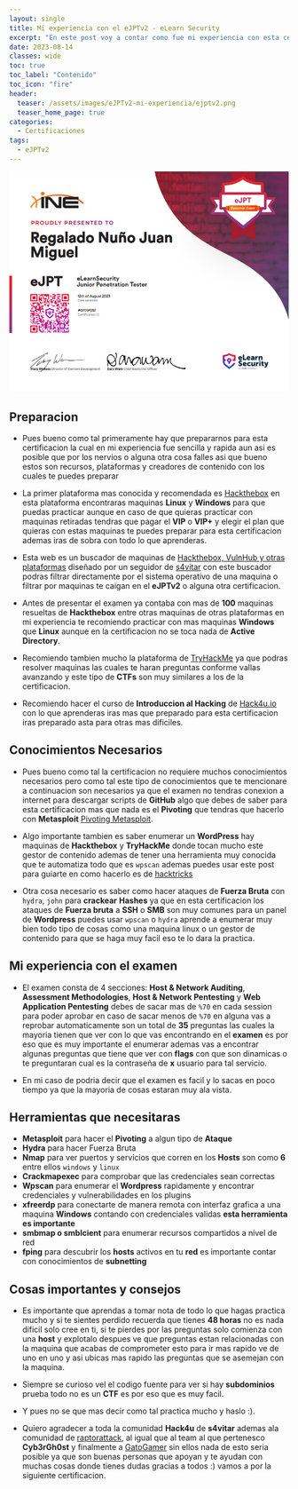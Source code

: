 ```yaml
---
layout: single
title: Mi experiencia con el eJPTv2 - eLearn Security
excerpt: "En este post voy a contar como fue mi experiencia con esta certificacion (eJPTv2 de eLearn Security) al igual que estare contando como fue que me prepare y que es lo necesario que necesitas saber para poder sacar la certificacion facilmente y rapido"
date: 2023-08-14
classes: wide
toc: true
toc_label: "Contenido"
toc_icon: "fire"
header:
  teaser: /assets/images/eJPTv2-mi-experiencia/ejptv2.png
  teaser_home_page: true
categories:
  - Certificaciones
tags:  
  - eJPTv2
---
```


<p align="center">
<img src="/assets/images/eJPTv2-mi-experiencia/banner.png">
</p>

## Preparacion 

- Pues bueno como tal primeramente hay que prepararnos para esta certificacion la cual en mi experiencia fue sencilla y rapida aun asi es posible que por los nervios o alguna otra cosa falles asi que bueno estos son recursos, plataformas y creadores de contenido con los cuales te puedes preparar

* La primer plataforma mas conocida y recomendada es [Hackthebox](https://app.hackthebox.com/login) en esta plataforma encontraras maquinas **Linux** y **Windows** para que puedas practicar aunque en caso de que quieras practicar con maquinas retiradas tendras que pagar el **VIP** o **VIP+** y elegir el plan que quieras con estas maquinas te puedes preparar para esta certificacion ademas iras de sobra con todo lo que aprenderas.

* Esta web es un buscador de maquinas de [Hackthebox, VulnHub y otras plataformas](https://infosecmachines.io/) diseñado por un seguidor de [s4vitar](https://www.youtube.com/channel/UCNHWpNqiM8yOQcHXtsluD7Q) con este buscador podras filtrar directamente por el sistema operativo de una maquina o filtrar por maquinas te caigan en el **eJPTv2** o alguna otra certificacion.

* Antes de presentar el examen ya contaba con mas de **100** maquinas resueltas de **Hackthebox** entre otras maquinas de otras plataformas en mi experiencia te recomiendo practicar con mas maquinas **Windows** que **Linux** aunque en la certificacion no se toca nada de **Active Directory**.

* Recomiendo tambien mucho la plataforma de [TryHackMe](https://tryhackme.com/) ya que podras resolver maquinas las cuales te haran preguntas conforme vallas avanzando y este tipo de **CTFs** son muy similares a los de la certificacion.

* Recomiendo hacer el curso de **Introduccion al Hacking** de [Hack4u.io](https://hack4u.io/) con lo que aprenderas iras mas que preparado para esta certificacion iras preparado asta para otras mas dificiles.

## Conocimientos Necesarios

* Pues bueno como tal la certificacion no requiere muchos conocimientos necesarios pero como tal este tipo de conocimientos que te mencionare a continuacion son necesarios ya que el examen no tendras conexion a internet para descargar scripts de **GitHub** algo que debes de saber para esta certificacion mas que nada es el **Pivoting** que tendras que hacerlo con **Metasploit** [Pivoting Metasploit](https://www.zonasystem.com/2020/01/pivoting-con-metasploit-route-portfwd-y-portproxy.html).

* Algo importante tambien es saber enumerar un **WordPress** hay maquinas de **Hackthebox** y **TryHackMe** donde tocan mucho este gestor de contenido ademas de tener una herramienta muy conocida que te automatiza todo que es `wpscan` ademas puedes usar este post para guiarte en como hacerlo es de [hacktricks](https://book.hacktricks.xyz/network-services-pentesting/pentesting-web/wordpress)

* Otra cosa necesario es saber como hacer ataques de **Fuerza Bruta** con `hydra`, `john` para **crackear** **Hashes** ya que en esta certificacion los ataques de **Fuerza bruta** a **SSH** o **SMB** son muy comunes para un panel de **Wordpress** puedes usar `wpscan` o `hydra` aprende a enumerar muy bien todo tipo de cosas como una maquina linux o un gestor de contenido para que se haga muy facil eso te lo dara la practica.

## Mi experiencia con el examen 

* El examen consta de 4 secciones: **Host & Network Auditing**, **Assessment Methodologies**, **Host & Network Pentesting** y **Web Application Pentesting** debes de sacar mas de `%70` en cada session para poder aprobar en caso de sacar menos de `%70` en alguna vas a reprobar automaticamente son un total de **35** preguntas las cuales la mayoria tienen que ver con lo que vas encontrando en el **examen** es por eso que es muy importante el enumerar ademas vas a encontrar algunas preguntas que tiene que ver con **flags** con que son dinamicas o te preguntaran cual es la contraseña de **x** usuario para tal servicio.

* En mi caso de podria decir que el examen es facil y lo sacas en poco tiempo ya que la mayoria de cosas estaran muy ala vista.

## Herramientas que necesitaras

* **Metasploit** para hacer el **Pivoting** a algun tipo de **Ataque** 
* **Hydra** para hacer Fuerza Bruta 
* **Nmap** para ver puertos y servicios que corren en los **Hosts** son como **6** entre ellos `windows` y `linux`
* **Crackmapexec** para comprobar que las credenciales sean correctas
* **Wpscan** para enumerar el **Wordpress** rapidamente y encontrar credenciales y vulnerabilidades en los plugins
* **xfreerdp** para conectarte de manera remota con interfaz grafica a una maquina **Windows** contando con credenciales validas **esta herramienta es importante**
* **smbmap o smblcient** para enumerar recursos compartidos a nivel de red 
* **fping** para descubrir los **hosts** activos en tu **red** es importante contar con conocimientos de **subnetting**

## Cosas importantes y consejos

* Es importante que aprendas a tomar nota de todo lo que hagas practica mucho y si te sientes perdido recuerda que tienes **48 horas** no es nada dificil solo cree en ti, si te pierdes por las preguntas solo comienza con una **host** y explotalo despues ve que preguntas estan relacionadas con la maquina que acabas de comprometer esto para ir mas rapido ve de uno en uno y asi ubicas mas rapido las preguntas que se asemejan con la maquina. 

* Siempre se curioso vel el codigo fuente para ver si hay **subdominios** prueba todo no es un **CTF** es por eso que es muy facil. 

* Y pues no se que mas decir como tal practica mucho y haslo :). 

* Quiero agradecer a toda la comunidad **Hack4u** de **s4vitar** ademas ala comunidad de [raptorattack](https://www.youtube.com/@aprendiendohacking), al igual que al team al que pertenesco **Cyb3rGh0st** y finalmente a [GatoGamer](https://gatogamer1155.github.io/) sin ellos nada de esto seria posible ya que son buenas personas que apoyan y te ayudan con muchas cosas donde tienes dudas gracias a todos :) vamos a por la siguiente certificacion.
